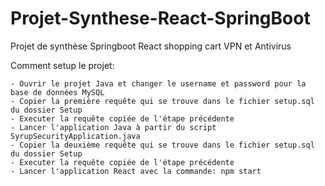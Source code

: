 # Projet-Synthese-React-SpringBoot
Projet de synthèse Springboot React shopping cart VPN et Antivirus

Comment setup le projet:

	- Ouvrir le projet Java et changer le username et password pour la base de données MySQL
	- Copier la première requête qui se trouve dans le fichier setup.sql du dossier Setup
	- Executer la requête copiée de l'étape précédente
	- Lancer l'application Java à partir du script SyrupSecurityApplication.java
	- Copier la deuxième requête qui se trouve dans le fichier setup.sql du dossier Setup 
	- Executer la requête copiée de l'étape précédente
	- Lancer l'application React avec la commande: npm start
